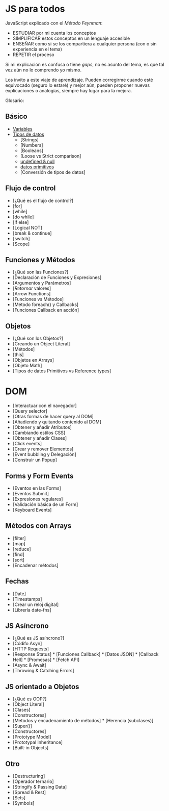 # JS para todos
JavaScript explicado con el _Método Feynman_:

- ESTUDIAR por mi cuenta los conceptos
- SIMPLIFICAR estos conceptos en un lenguaje accesible
- ENSEÑAR como si se los compartiera a cualquier persona (con o sin experiencia en el tema)
- REPETIR el proceso

Si mi explicación es confusa o tiene _gaps_, no es asunto del tema, es que tal vez aún no lo comprendo yo mismo.

Los invito a este viaje de aprendizaje. Pueden corregirme cuando esté equivocado (seguro lo estaré) y mejor aún, pueden proponer nuevas explicaciones o analogías, siempre hay lugar para la mejora.

Glosario:

## Básico
* [Variables](https://github.com/vcrminero/javascript/blob/main/basico/variables.md)
* [Tipos de datos](https://github.com/vcrminero/javascript/blob/main/basico/Tipo%20de%20datos.md)
    * [Strings]
    * [Numbers]
    * [Booleans]
    * [Loose vs Strict comparison]
    * [undefined & null](https://github.com/vcrminero/javascript/blob/main/basico/undefined%20vs%20null.md)
    * [datos primitivos](https://github.com/vcrminero/javascript/blob/main/basico/datos%20primitivos.md)
    * [Conversión de tipos de datos]

## Flujo de control
* [¿Qué es el flujo de control?]
* [for]
* [while]
* [do while]
* [if else]
* [Logical NOT]
* [break & continue]
* [switch]
* [Scope]

## Funciones y Métodos
* [¿Qué son las Funciones?]
* [Declaración de Funciones y Expresiones]
* [Argumentos y Parámetros]
* [_Retornar_ valores]
* [Arrow Functions]
* [Funciones vs Métodos]
* [Método foreach() y Callbacks]
* [Funciones Callback en acción]

## Objetos
* [¿Qué son los Objetos?]
* [Creando un Object Literal]
* [Métodos]
* [this]
* [Objetos en Arrays]
* [Objeto Math]
* [Tipos de datos Primitivos vs Reference types]

# DOM
* [Interactuar con el navegador]
* [Query selector]
* [Otras formas de hacer query al DOM]
* [Añadiendo y quitando contenido al DOM]
* [Obtener y añadir Atributos]
* [Cambiando estilos CSS]
* [Obtener y añadir Clases]
* [Click events]
* [Crear y remover Elementos]
* [Event bubbling y Delegación]
* [Construir un Popup]

## Forms y Form Events
* [Eventos en las Forms]
* [Eventos Submit]
* [Expresiones regulares]
* [Validación básica de un Form]
* [Keyboard Events]

## Métodos con Arrays
* [filter]
* [map]
* [reduce]
* [find]
* [sort]
* [Encadenar métodos]

## Fechas
* [Date]
* [Timestamps]
* [Crear un reloj digital]
* [Librería date-fns]

## JS Asíncrono
* [¿Qué es JS asíncrono?]
* [Códifo Asyn]
* [HTTP Requests]
* [Response Status]
* [Funciones Callback]
* [Datos JSON]
* [Callback Hell]
* [Promesas]
* [Fetch API]
* [Async & Await]
* [Throwing & Catching Errors]

## JS orientado a Objetos
* [¿Qué es OOP?]
* [Object Literal]
* [Clases]
* [Constructores]
* [Metodos y encadenamiento de métodos]
* [Herencia (subclases)]
* [Super()]
* [Constructores]
* [Prototype Model]
* [Prototypal Inheritance]
* [Built-in Objects]

## Otro
* [Destructuring]
* [Operador ternario]
* [Stringify & Passing Data]
* [Spread & Rest]
* [Sets]
* [Symbols]
